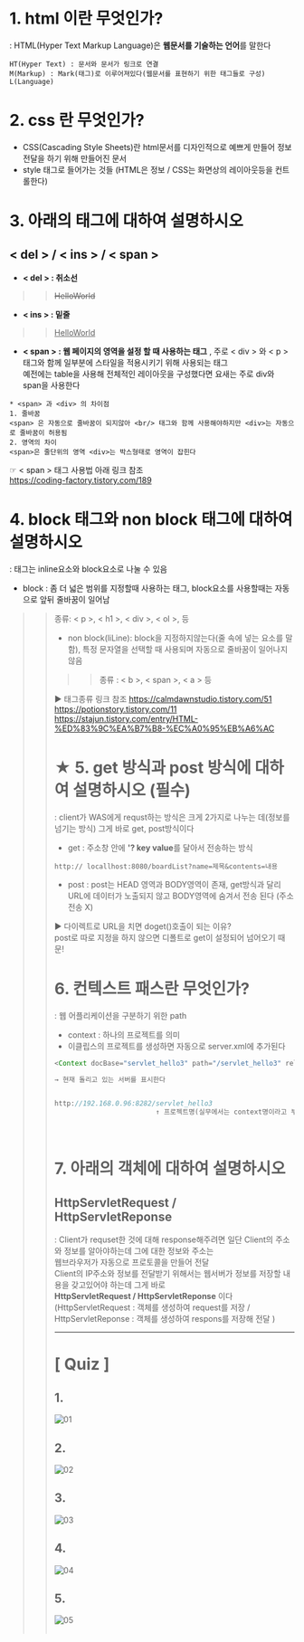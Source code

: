 # 1. html 이란 무엇인가?
: HTML(Hyper Text Markup Language)은 **웹문서를 기술하는 언어**를 말한다 
```
HT(Hyper Text) : 문서와 문서가 링크로 연결
M(Markup) : Mark(태그)로 이루어져있다(웹문서를 표현하기 위한 태그들로 구성)
L(Language)
```

# 2. css 란 무엇인가?
- CSS(Cascading Style Sheets)란 html문서를 디자인적으로 예쁘게 만들어 정보 전달을 하기 위해 만들어진 문서 
- style 태그로 들어가는 것들 (HTML은 정보 / CSS는 화면상의 레이아웃등을 컨트롤한다)

# 3. 아래의 태그에 대하여 설명하시오
## < del > / < ins > / < span >
- **< del > : 취소선** <br>
>> <del> HelloWorld
- **< ins > : 밑줄** <br>
>> <ins> HelloWorld
- **< span > :  웹 페이지의 영역을 설정 할 때 사용하는 태그** , 주로 < div > 와 < p > 태그와 함께 일부분에 스타일을 적용시키기 위해 사용되는 태그 <br> 예전에는 table을 사용해 전체적인 레이아웃을 구성했다면 요새는 주로 div와 span을 사용한다
```
* <span> 과 <div> 의 차이점
1. 줄바꿈
<span> 은 자동으로 줄바꿈이 되지않아 <br/> 태그와 함께 사용해야하지만 <div>는 자동으로 줄바꿈이 허용됨
2. 영역의 차이
<span>은 줄단위의 영역 <div>는 박스형태로 영역이 잡힌다
```
 
 ☞ < span > 태그 사용법 아래 링크 참조 <br>
 https://coding-factory.tistory.com/189
<br>

# 4. block 태그와 non block 태그에 대하여 설명하시오
: 태그는 inline요소와 block요소로 나눌 수 있음
- block : 좀 더 넓은 범위를 지정할때 사용하는 태그, block요소를 사용할때는 자동으로 앞뒤 줄바꿈이 일어남 <br>
>> 종류: < p >, < h1 >, < div >, < ol >, <table> 등

- non block(liLine): block을 지정하지않는다(줄 속에 넣는 요소를 말함), 특정 문자열을 선택할 때 사용되며 자동으로 줄바꿈이 일어나지 않음
>> 종류 : < b >, < span >, < a > 등 

▶ 태그종류 링크 참조
https://calmdawnstudio.tistory.com/51
https://potionstory.tistory.com/11
https://stajun.tistory.com/entry/HTML-%ED%83%9C%EA%B7%B8-%EC%A0%95%EB%A6%AC
<br>


# ★ 5. get 방식과 post 방식에 대하여 설명하시오 (필수)
: client가 WAS에게 requst하는 방식은 크게 2가지로 나누는 데(정보를 넘기는 방식) 그게 바로 get, post방식이다
- get : 주소창 안에 **'? key value**를 달아서 전송하는 방식
```
http:// locallhost:8080/boardList?name=제목&contents=내용
```

- post : post는 HEAD 영역과 BODY영역이 존재, get방식과 달리 URL에 데이터가 노출되지 않고 BODY영역에 숨겨서 전송 된다 (주소 전송 X)

▶ 다이렉트로 URL을 치면 doget()호출이 되는 이유? <br>
post로 따로 지정을 하지 않으면 디폴트로 get이 설정되어 넘어오기 때문!
<br>

# 6. 컨텍스트 패스란 무엇인가?
: 웹 어플리케이션을 구분하기 위한 path
- context : 하나의 프로젝트를 의미 
- 이클립스의 프로젝트를 생성하면 자동으로 server.xml에 추가된다
```java
<Context docBase="servlet_hello3" path="/servlet_hello3" reloadable="true" source="org.eclipse.jst.jee.server:servlet_hello3"/></Host>

→ 현재 돌리고 있는 서버를 표시한다 


http://192.168.0.96:8282/servlet_hello3
                         ↑ 프로젝트명(실무에서는 context명이라고 부른다)
```
<br>

# 7. 아래의 객체에 대하여 설명하시오
## HttpServletRequest / HttpServletReponse
: Client가 requset한 것에 대해 response해주려면 일단 Client의 주소와 정보를 알아야하는데 그에 대한 정보와 주소는 <br> 웹브라우저가 자동으로 프로토콜을 만들어 전달 <br> 
Client의 IP주소와 정보를 전달받기 위해서는 웹서버가 정보를 저장할 내용을 갖고있어야 하는데 그게 바로 <br> **HttpServletRequest / HttpServletReponse** 이다 (HttpServletRequest : 객체를 생성하여 request를 저장 / HttpServletReponse : 객체를 생성하여 respons를 저장해 전달 )

---
# **[ Quiz ]**
## 1. 
![01](https://user-images.githubusercontent.com/74290204/103205879-ea706800-493d-11eb-8161-b33b445ecea0.PNG)


## 2. 
![02](https://user-images.githubusercontent.com/74290204/103205892-f5c39380-493d-11eb-8ea7-bcbe5af43097.PNG)


## 3. 
![03](https://user-images.githubusercontent.com/74290204/103205910-ff4cfb80-493d-11eb-8126-eb4afa0e7f59.PNG)


## 4. 
![04](https://user-images.githubusercontent.com/74290204/103205917-0247ec00-493e-11eb-95b6-afb332640c09.PNG)


## 5.
![05](https://user-images.githubusercontent.com/74290204/103205919-02e08280-493e-11eb-9d38-a601439e6a62.PNG)
